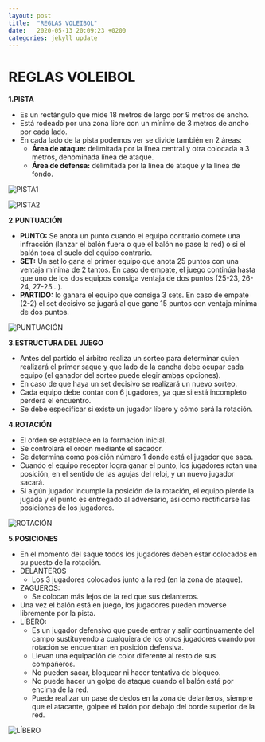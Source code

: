 ```yaml
---
layout: post
title:  "REGLAS VOLEIBOL"
date:   2020-05-13 20:09:23 +0200
categories: jekyll update
---
```


# REGLAS VOLEIBOL

**1.PISTA**

* Es un rectángulo que mide 18 metros de largo por 9 metros de ancho.
* Está rodeado por una zona libre con un mínimo de 3 metros de ancho por cada lado.
* En cada lado de la pista podemos ver se divide también en 2 áreas:
  * **Área de ataque:** delimitada por la línea central y otra colocada a 3 metros, denominada línea de ataque.
  * **Área de defensa:** delimitada por la línea de ataque y la línea de fondo.
  
![PISTA1](https://danieledufis.github.io/images_text/voleibol_pista.jpg)

![PISTA2](https://danieledufis.github.io/images_text/voleibol_pista2.jpg)

**2.PUNTUACIÓN**

* **PUNTO:** Se anota un punto cuando el equipo contrario comete una infracción (lanzar el balón fuera o que el balón no pase la red) o si el balón toca el suelo del equipo contrario.
* **SET:** Un set lo gana el primer equipo que anota 25 puntos con una ventaja mínima de 2 tantos. En caso de empate, el juego continúa hasta que uno de los dos equipos consiga ventaja de dos puntos (25-23, 26-24, 27-25…).
* **PARTIDO:** lo ganará el equipo que consiga 3 sets. En caso de empate (2-2) el set decisivo se jugará al que gane 15 puntos con ventaja mínima de dos puntos.

![PUNTUACIÓN](https://danieledufis.github.io/images_text/voleibol_puntuaci%C3%B3n.png)

**3.ESTRUCTURA DEL JUEGO**

* Antes del partido el árbitro realiza un sorteo para determinar quien realizará el primer saque y que lado de la cancha debe ocupar cada equipo (el ganador del sorteo puede       elegir ambas opciones).
* En caso de que haya un set decisivo se realizará un nuevo sorteo.
* Cada equipo debe contar con 6 jugadores, ya que si está incompleto perderá el encuentro.
* Se debe especificar si existe un jugador líbero y cómo será la rotación.

**4.ROTACIÓN**

* El orden se establece en la formación inicial.
* Se controlará el orden mediante el sacador.
* Se determina como posición número 1 donde está el jugador que saca. 
* Cuando el equipo receptor logra ganar el punto, los jugadores rotan una posición, en el sentido de las agujas del reloj, y un nuevo jugador sacará.
* Si algún jugador incumple la posición de la rotación, el equipo pierde la jugada y el punto es entregado al adversario, así como rectificarse las posiciones de los jugadores.

![ROTACIÓN](https://danieledufis.github.io/images_text/voleibol_rotacion.png)

**5.POSICIONES**

* En el momento del saque todos los jugadores deben estar colocados en su puesto de la rotación.
* DELANTEROS 
  * Los 3 jugadores colocados junto a la red (en la zona de ataque).
* ZAGUEROS: 
  * Se colocan más lejos de la red que sus delanteros.
* Una vez el balón está en juego, los jugadores pueden moverse libremente por la pista.
* LÍBERO: 
  * Es un jugador defensivo que puede entrar y salir continuamente del campo sustituyendo a cualquiera de los otros jugadores cuando por rotación se encuentran en posición           defensiva.
  * Llevan una equipación de color diferente al resto de sus compañeros.
  * No pueden sacar, bloquear ni hacer tentativa de bloqueo.
  * No puede hacer un golpe de ataque cuando el balón está por encima de la red.
  * Puede realizar un pase de dedos en la zona de delanteros, siempre que el atacante, golpee el balón por debajo del borde superior de la red.
  
 ![LÍBERO](https://danieledufis.github.io/images_text/voleibol_libero.jpg)
 
